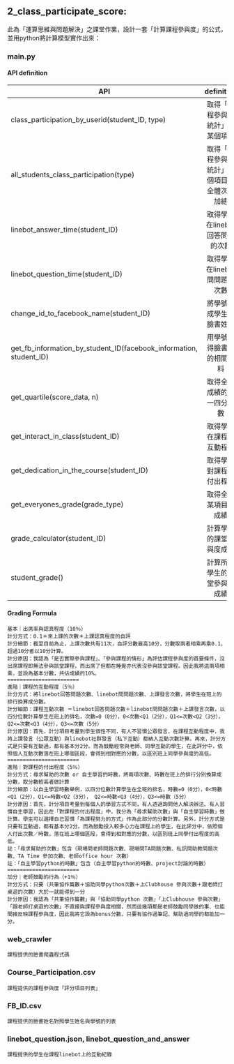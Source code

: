 ## 2_class_participate_score:

此為「運算思維與問題解決」之課堂作業，設計一套「計算課程參與度」的公式，並用python將計算模型實作出來：

### main.py
#### API definition

| API  | definition |
| ------------- |:-------------:|
| class_participation_by_userid(student_ID, type)     | 取得「課程參與度統計」的某個項目    |
| all_students_class_participation(type)     | 取得「課程參與度統計」某個項目的全體次數加總|
| linebot_answer_time(student_ID)      |取得學生在linebot回答問題的次數 |
| linebot_question_time(student_ID)      |取得學生在linebot問問題的次數|
| change_id_to_facebook_name(student_ID)     | 將學號轉成學生的臉書姓名 |
| get_fb_information_by_student_ID(facebook_information, student_ID)      | 用學號取得臉書上的相關資料 |
| get_quartile(score_data, n)   | 取得全班成績的某一四分位數 |
| get_interact_in_class(student_ID)    | 取得學生在課程的互動程度 |
| get_dedication_in_the_course(student_ID)    |取得學生對課程的付出程度 |
| get_everyones_grade(grade_type)| 取得全班某項目的成績 |
| grade_calculator(student_ID)| 計算學生的課堂參與度成績 |
| student_grade()| 計算所有學生的課堂參與度成績|

#### Grading Formula


    基本｜出席率與認真程度（10％）
    計分方式：0.1＊來上課的次數＊上課認真程度的自評
    計分細節：截至目前為止，上課次數共有11次，自評分數最高10分，分數取兩者相乘再乘0.1，超過10分者以10分計算。
    計分原因：我認為「是否實際參與課程」、「參與課程的情形」為評估課程參與度的首要條件，沒出席課程即無法參與該堂課程，而出席了但都在睡覺亦代表沒參與該堂課程。因此我將這兩項相乘，並設為基本分數，共佔成績的10%。
    =======================
    進階｜課程的互動程度（5％）
    計分方式：將linebot回答問題次數、linebot問問題次數、上課發言次數，將學生在班上的排行換算成分數。
    計分細節：課程互動次數 ＝linebot回答問題次數＋linebot問問題次數＋上課發言次數，以四分位數計算學生在班上的排名，次數=0（0分），0<次數<Q1（2分），Q1<=次數<Q2（3分）， Q2<=次數<Q3（4分），Q3<=次數（5分）
    計分原因：首先，計分項目考量到學生個性不同，有人不習慣公眾發言，在課程互動程度中，我將上課發言（公眾互動）與linebot社群發言（私下互動）都納入互動次數計算。再來，計分方式是只要有互動過，都有基本分2分。而為鼓勵經常與老師、同學互動的學生，在此評分中，依照個人互動次數落在班上哪個區段，會得到相對應的分數，以區別班上同學參與度的高低。
    =======================
    進階｜對課程的付出程度（5％）
    計分方式：尋求幫助的次數 or 自主學習的時數，將兩項次數、時數在班上的排行分別換算成分數，取分數較高者做計算
    計分細節：以自主學習時數舉例，以四分位數計算學生在全班的排名，時數=0（0分），0<時數<Q1（2分），Q1<=時數<Q2（3分）， Q2<=時數<Q3（4分），Q3<=時數（5分）
    計分原因：首先，計分項目考量到每個人的學習方式不同，有人透過詢問他人解決辦法、有人習慣自主學習，因此在「對課程的付出程度」中，我分為「尋求幫助次數」與「自主學習時數」做計算。學生可以選擇自己習慣「為課程努力的方式」作為此部分的分數計算。另外，計分方式是只要有互動過，都有基本分2分。而為鼓勵投入較多心力在課程上的學生，在此評分中，依照個人付出次數／時數，落在班上哪個區段，會得到相對應的分數，以區別班上同學付出程度的高低。
    註：「尋求幫助的次數」包含（現場問老師問題次數、現場問TA問題次數、私訊問助教問題次數、TA Time 參加次數、老師office hour 次數）
    註：「自主學習python的時數」包含（自主學習python的時數、project討論的時數）
    =======================
    加分｜老師鼓勵的行為（+1％）
    計分方式：只要（共筆協作篇數＋協助同學python次數＋上Clubhouse 參與次數＋跟老師打桌遊的次數）大於一就能得到一分
    計分原因：我認為「共筆協作篇數」與「協助同學python 次數」「上Clubhouse 參與次數」「跟老師打桌遊的次數」不直接與課程參與度相關，然而這幾項都是老師鼓勵同學做的事、也能間接反映課程參與度，因此我將它設為bonus分數，只要有協作過筆記、幫助過同學的都能加一分。


### web_crawler
    課程提供的臉書爬蟲程式碼
    
### Course_Participation.csv
    課程提供的課程參與度「評分項目列表」
    
### FB_ID.csv
    課程提供的臉書姓名對照學生姓名與學號的列表
    
### linebot_question.json, linebot_question_and_answer
    課程提供的學生在課程linebot上的互動紀錄